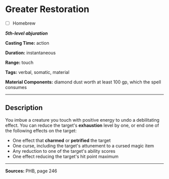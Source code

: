 # Greater Restoration

- [ ] Homebrew

***5th-level abjuration***

**Casting Time:** action

**Duration:** instantaneous

**Range:** touch

**Tags:** verbal, somatic, material

**Material Components:** diamond dust worth at least 100 gp, which the spell consumes

---

## Description
You imbue a creature you touch with positive energy to undo a debilitating effect.
You can reduce the target's **exhaustion** level by one, or end one of the following effects on the target:
- One effect that **charmed** or **petrified** the target
- One curse, including the target's attunement to a cursed magic item
- Any reduction to one of the target's ability scores
- One effect reducing the target's hit point maximum

---

**Sources:** PHB, page 246
